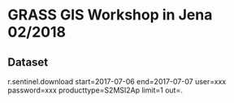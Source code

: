 # GRASS GIS Workshop in Jena 02/2018

## Dataset

   r.sentinel.download start=2017-07-06 end=2017-07-07 user=xxx password=xxx producttype=S2MSI2Ap limit=1 out=.
